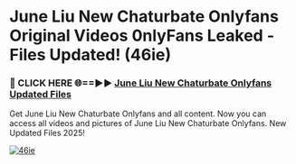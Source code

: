 # June Liu New Chaturbate Onlyfans Original Videos 0nlyFans Leaked - Files Updated! (46ie)

<h3>🔴 CLICK HERE 🌐==►► <a href="https://tinyurl.com/2jnfzry5" rel="nofollow">June Liu New Chaturbate Onlyfans Updated Files</a></h3>

Get June Liu New Chaturbate Onlyfans and all content. Now you can access all videos and pictures of June Liu New Chaturbate Onlyfans. New Updated Files 2025!

[![46ie](https://i.imgur.com/GyGTBgg.gif)](https://tinyurl.com/2jnfzry5)
